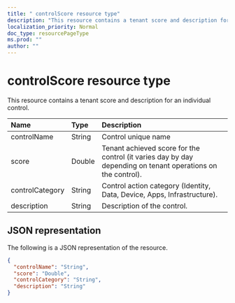 ```yaml
---
title: " controlScore resource type"
description: "This resource contains a tenant score and description for an individual control."
localization_priority: Normal
doc_type: resourcePageType
ms.prod: ""
author: ""
---
```


#  controlScore resource type

This resource contains a tenant score and description for an individual control.

|Name |Type |Description |
|:--|:--|:--|
|	controlName	|	String	|	Control unique name	|
|	score	|	Double	|  Tenant achieved score for the control (it varies day by day depending on tenant operations on the control). |
|	controlCategory	|	String	|  Control action category (Identity, Data, Device, Apps, Infrastructure). |
|	description	|	String	|  Description of the control. |

## JSON representation

The following is a JSON representation of the resource.

<!-- {
  "blockType": "resource",
  "optionalProperties": [

  ],
  "@odata.type": "microsoft.graph.controlScore"
}-->

```json
{
  "controlName": "String",
  "score": "Double",
  "controlCategory": "String",
  "description": "String"
}

```


<!-- {
  "type": "#page.annotation",
  "description": "controlScore resource",
  "keywords": "",
  "section": "documentation",
  "tocPath": ""
}-->
